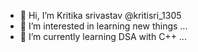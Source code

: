 - 👋 Hi, I’m Kritika srivastav @kritisri_1305
- 👀 I’m interested in learning new things  ...
- 🌱 I’m currently learning DSA with C++ ...

<!---
rinnisri/rinnisri is a ✨ special ✨ repository because its `README.md` (this file) appears on your GitHub profile.
You can click the Preview link to take a look at your changes.
--->

